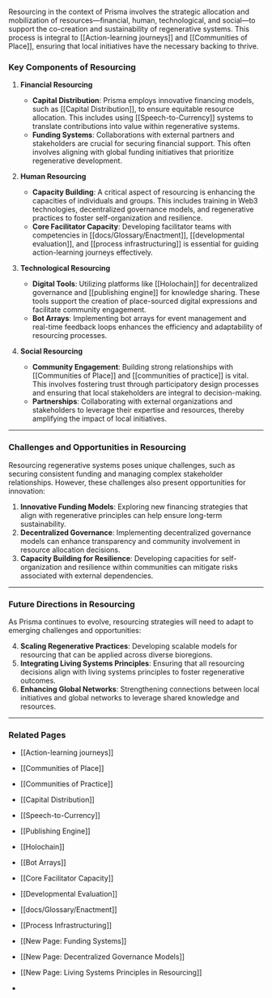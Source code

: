 Resourcing in the context of Prisma involves the strategic allocation and mobilization of resources—financial, human, technological, and social—to support the co-creation and sustainability of regenerative systems. This process is integral to [[Action-learning journeys]] and [[Communities of Place]], ensuring that local initiatives have the necessary backing to thrive.

### **Key Components of Resourcing**

1. **Financial Resourcing**  
   - **Capital Distribution**: Prisma employs innovative financing models, such as [[Capital Distribution]], to ensure equitable resource allocation. This includes using [[Speech-to-Currency]] systems to translate contributions into value within regenerative systems.
   - **Funding Systems**: Collaborations with external partners and stakeholders are crucial for securing financial support. This often involves aligning with global funding initiatives that prioritize regenerative development.

2. **Human Resourcing**  
   - **Capacity Building**: A critical aspect of resourcing is enhancing the capacities of individuals and groups. This includes training in Web3 technologies, decentralized governance models, and regenerative practices to foster self-organization and resilience.
   - **Core Facilitator Capacity**: Developing facilitator teams with competencies in [[docs/Glossary/Enactment]], [[developmental evaluation]], and [[process infrastructuring]] is essential for guiding action-learning journeys effectively.

3. **Technological Resourcing**  
   - **Digital Tools**: Utilizing platforms like [[Holochain]] for decentralized governance and [[publishing engine]] for knowledge sharing. These tools support the creation of place-sourced digital expressions and facilitate community engagement.
   - **Bot Arrays**: Implementing bot arrays for event management and real-time feedback loops enhances the efficiency and adaptability of resourcing processes.

4. **Social Resourcing**  
   - **Community Engagement**: Building strong relationships with [[Communities of Place]] and [[communities of practice]] is vital. This involves fostering trust through participatory design processes and ensuring that local stakeholders are integral to decision-making.
   - **Partnerships**: Collaborating with external organizations and stakeholders to leverage their expertise and resources, thereby amplifying the impact of local initiatives.

---

### **Challenges and Opportunities in Resourcing**
Resourcing regenerative systems poses unique challenges, such as securing consistent funding and managing complex stakeholder relationships. However, these challenges also present opportunities for innovation:

1. **Innovative Funding Models**: Exploring new financing strategies that align with regenerative principles can help ensure long-term sustainability.
2. **Decentralized Governance**: Implementing decentralized governance models can enhance transparency and community involvement in resource allocation decisions.
3. **Capacity Building for Resilience**: Developing capacities for self-organization and resilience within communities can mitigate risks associated with external dependencies.

---

### **Future Directions in Resourcing**
As Prisma continues to evolve, resourcing strategies will need to adapt to emerging challenges and opportunities:

4. **Scaling Regenerative Practices**: Developing scalable models for resourcing that can be applied across diverse bioregions.
5. **Integrating Living Systems Principles**: Ensuring that all resourcing decisions align with living systems principles to foster regenerative outcomes.
6. **Enhancing Global Networks**: Strengthening connections between local initiatives and global networks to leverage shared knowledge and resources.

---

### **Related Pages**
- [[Action-learning journeys]]  
- [[Communities of Place]]  
- [[Communities of Practice]]  
- [[Capital Distribution]]  
- [[Speech-to-Currency]]  
- [[Publishing Engine]]  
- [[Holochain]]  
- [[Bot Arrays]]  
- [[Core Facilitator Capacity]]  
- [[Developmental Evaluation]]  
- [[docs/Glossary/Enactment]]  
- [[Process Infrastructuring]]  
- [[New Page: Funding Systems]]  
- [[New Page: Decentralized Governance Models]]  
- [[New Page: Living Systems Principles in Resourcing]]  

-